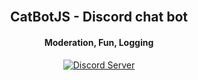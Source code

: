 <h2 align="center">
  <br>
  CatBotJS - Discord chat bot
  <br>
</h2>
<h4 align="center">Moderation, Fun, Logging</h4>
<p align="center">
  <a href="https://discord.com/api/oauth2/authorize?client_id=1011526655048687647&permissions=8&scope=bot%20applications.commands">
    <img src="https://discordapp.com/api/guilds/761964233055273000/widget.png?style=shield" alt="Discord Server">
  </a>
</p>